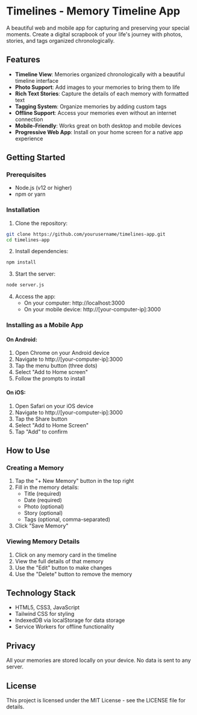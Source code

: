 
# Timelines - Memory Timeline App

A beautiful web and mobile app for capturing and preserving your special moments. Create a digital scrapbook of your life's journey with photos, stories, and tags organized chronologically.

## Features

- **Timeline View**: Memories organized chronologically with a beautiful timeline interface
- **Photo Support**: Add images to your memories to bring them to life
- **Rich Text Stories**: Capture the details of each memory with formatted text
- **Tagging System**: Organize memories by adding custom tags
- **Offline Support**: Access your memories even without an internet connection
- **Mobile-Friendly**: Works great on both desktop and mobile devices
- **Progressive Web App**: Install on your home screen for a native app experience

## Getting Started

### Prerequisites

- Node.js (v12 or higher)
- npm or yarn

### Installation

1. Clone the repository:
```bash
git clone https://github.com/yourusername/timelines-app.git
cd timelines-app
```

2. Install dependencies:
```bash
npm install
```

3. Start the server:
```bash
node server.js
```

4. Access the app:
   - On your computer: http://localhost:3000
   - On your mobile device: http://[your-computer-ip]:3000

### Installing as a Mobile App

#### On Android:
1. Open Chrome on your Android device
2. Navigate to http://[your-computer-ip]:3000
3. Tap the menu button (three dots)
4. Select "Add to Home screen"
5. Follow the prompts to install

#### On iOS:
1. Open Safari on your iOS device
2. Navigate to http://[your-computer-ip]:3000
3. Tap the Share button
4. Select "Add to Home Screen"
5. Tap "Add" to confirm

## How to Use

### Creating a Memory
1. Tap the "+ New Memory" button in the top right
2. Fill in the memory details:
   - Title (required)
   - Date (required)
   - Photo (optional)
   - Story (optional)
   - Tags (optional, comma-separated)
3. Click "Save Memory"

### Viewing Memory Details
1. Click on any memory card in the timeline
2. View the full details of that memory
3. Use the "Edit" button to make changes
4. Use the "Delete" button to remove the memory

## Technology Stack

- HTML5, CSS3, JavaScript
- Tailwind CSS for styling
- IndexedDB via localStorage for data storage
- Service Workers for offline functionality

## Privacy

All your memories are stored locally on your device. No data is sent to any server.

## License

This project is licensed under the MIT License - see the LICENSE file for details. 